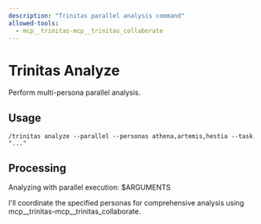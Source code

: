 ```yaml
---
description: "Trinitas parallel analysis command"
allowed-tools:
  - mcp__trinitas-mcp__trinitas_collaborate
---
```


# Trinitas Analyze

Perform multi-persona parallel analysis.

## Usage
`/trinitas analyze --parallel --personas athena,artemis,hestia --task "..."`

## Processing

Analyzing with parallel execution: $ARGUMENTS

I'll coordinate the specified personas for comprehensive analysis using mcp__trinitas-mcp__trinitas_collaborate.